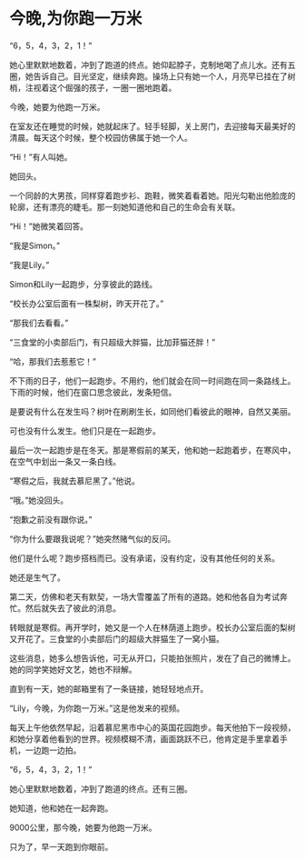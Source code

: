 # 今晚,为你跑一万米

“6，5，4，3，2，1！”

她心里默默地数着，冲到了跑道的终点。她仰起脖子，克制地喝了点儿水。还有五圈，她告诉自己。目光坚定，继续奔跑。操场上只有她一个人，月亮早已挂在了树梢，注视着这个倔强的孩子，一圈一圈地跑着。

今晚，她要为他跑一万米。

在室友还在睡觉的时候，她就起床了。轻手轻脚，关上房门，去迎接每天最美好的清晨。每天这个时候，整个校园仿佛属于她一个人。

“Hi！”有人叫她。

她回头。

一个同龄的大男孩，同样穿着跑步衫、跑鞋，微笑着看着她。阳光勾勒出他脸庞的轮廓，还有漂亮的睫毛。那一刻她知道他和自己的生命会有关联。

“Hi！”她微笑着回答。

“我是Simon。”

“我是Lily。”

Simon和Lily一起跑步，分享彼此的路线。

“校长办公室后面有一株梨树，昨天开花了。”

“那我们去看看。”

“三食堂的小卖部后门，有只超级大胖猫，比加菲猫还胖！”

“哈，那我们去惹惹它！”

不下雨的日子，他们一起跑步。不用约，他们就会在同一时间跑在同一条路线上。下雨的时候，他们在窗口思念彼此，发条短信。

是要说有什么在发生吗？树叶在刷刷生长，如同他们看彼此的眼神，自然又美丽。

可也没有什么发生。他们只是在一起跑步。

最后一次一起跑步是在冬天。那是寒假前的某天，他和她一起跑着步，在寒风中，在空气中划出一条又一条白线。

“寒假之后，我就去慕尼黑了。”他说。

“哦。”她没回头。

“抱歉之前没有跟你说。”

“你为什么要跟我说呢？”她突然赌气似的反问。

他们是什么呢？跑步搭档而已。没有承诺，没有约定，没有其他任何的关系。

她还是生气了。

第二天，仿佛和老天有默契，一场大雪覆盖了所有的道路。她和他各自为考试奔忙。然后就失去了彼此的消息。

转眼就是寒假。再开学时，她又是一个人在林荫道上跑步。校长办公室后面的梨树又开花了。三食堂的小卖部后门的超级大胖猫生了一窝小猫。

这些消息，她多么想告诉他，可无从开口，只能拍张照片，发在了自己的微博上。她的同学笑她好文艺，她也不辩解。

直到有一天，她的邮箱里有了一条链接，她轻轻地点开。

“Lily，今晚，为你跑一万米。”这是他发来的视频。

每天上午他依然早起，沿着慕尼黑市中心的英国花园跑步。每天他拍下一段视频，和她分享着他看到的世界。视频模糊不清，画面跳跃不已，他肯定是手里拿着手机，一边跑一边拍。

“6，5，4，3，2，1！”

她心里默默地数着，冲到了跑道的终点。还有三圈。

她知道，他和她在一起奔跑。

9000公里，那今晚，她要为他跑一万米。

只为了，早一天跑到你眼前。
